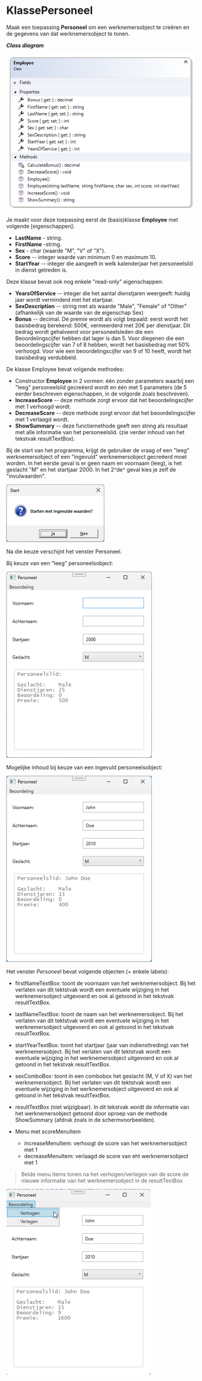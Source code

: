 # KlassePersoneel

Maak een toepassing **Personeel** om een werknemersobject te
creëren en de gegevens van dat werknemersobject te tonen.

***Class diagram***

![klasse diagram](./media/employeediagram.png)

Je maakt voor deze toepassing eerst de (basis)klasse **Employee** met
volgende [eigenschappen]:

-   **LastName** - string.
-   **FirstName** -string.
-   **Sex** - char (waarde "M", "V" of "X").
-   **Score** -- integer waarde van minimum 0 en maximum 10.
-   **StartYear** -- integer die aangeeft in welk kalenderjaar het
    personeelslid in dienst getreden is.

Deze klasse bevat ook nog enkele "read-only" eigenschappen:

-   **YearsOfService** -- integer die het aantal dienstjaren weergeeft:
    huidig jaar wordt verminderd met het startjaar.
-   **SexDescription** -- string met als waarde "Male", "Female" of "Other" (afhankelijk van de waarde van de eigenschap Sex)
-   **Bonus** -- decimal. De premie wordt als volgt bepaald: eerst
    wordt het basisbedrag berekend: 500€, vermeerderd met 20€ per
    dienstjaar. Dit bedrag wordt gehalveerd voor personeelsleden die een
    Beoordelingscijfer hebben dat lager is dan 5. Voor diegenen die een
    beoordelingscijfer van 7 of 8 hebben, wordt het basisbedrag met 50%
    verhoogd. Voor wie een beoordelingscijfer van 9 of 10 heeft, wordt
    het basisbedrag verdubbeld.

De klasse Employee bevat volgende methodes:

-   Constructor **Employee** in 2 vormen: één zonder parameters waarbij
    een "leeg" personeelslid gecreëerd wordt en één met 5 parameters (de
    5 eerder beschreven eigenschappen, in de volgorde zoals beschreven).
-   **IncreaseScore** -- deze methode zorgt ervoor dat het
    beoordelingscijfer met 1 verhoogd wordt.
-   **DecreaseScore** -- deze methode zorgt ervoor dat het
    beoordelingscijfer met 1 verlaagd wordt.
-   **ShowSummary** -- deze functiemethode geeft een string als
    resultaat met alle informatie van het personeelslid. (zie verder
    inhoud van het tekstvak resultTextBox).

Bij de start van het programma, krijgt de gebruiker de vraag of een
"leeg" werknemersobject of een "ingevuld" werknemersobject gecreëerd
moet worden. In het eerste geval is er geen naam en voornaam (leeg), is
het geslacht "M" en het startjaar 2000. In het 2^de^ geval kies je zelf
de "invulwaarden".

![messagebox](./media/question.png)

Na die keuze verschijnt het venster Personeel.

Bij keuze van een "leeg" personeelsobject:

![venster met lege waarden](./media/empty.png)

Mogelijke inhoud bij keuze van een ingevuld personeelsobject:

![venster met standaard waarden](./media/defaultdata.png)

Het venster *Personeel* bevat volgende objecten (+ enkele
labels):

-   firstNameTextBox: toont de voornaam van het werknemersobject. Bij het
    verlaten van dit tektstvak wordt een eventuele wijziging in het
    werknemersobject uitgevoerd en ook al getoond in het tekstvak
    resultTextBox.

-   lastNameTextBox: toont de naam van het werknemersobject. Bij het verlaten
    van dit tektstvak wordt een eventuele wijziging in het
    werknemersobject uitgevoerd en ook al getoond in het tekstvak
    resultTextBox.

-   startYearTextBox: toont het startjaar (jaar van indiensttreding) van het
    werknemersobject. Bij het verlaten van dit tektstvak wordt een
    eventuele wijziging in het werknemersobject uitgevoerd en ook al
    getoond in het tekstvak resultTextBox.

-   sexComboBox: toont in een combobox het geslacht (M, V of X) van het
    werknemersobject. Bij het verlaten van dit tektstvak wordt een
    eventuele wijziging in het werknemersobject uitgevoerd en ook al
    getoond in het tekstvak resultTextBox.

-   resultTextBox (niet wijzigbaar). In dit tekstvak wordt de informatie
    van het werknemersobject getoond door oproep van de methode
    ShowSummary (afdruk zoals in de schermvoorbeelden).

-   Menu met scoreMenuItem
    - increaseMenuItem: verhoogt de score van het werknemersobject met 1
    - decreaseMenuItem: verlaagd de score van eht werknemersobject met 1

 > Beide menu items tonen na het verhogen/verlagen van de score de nieuwe informatie van het werknemersobject in de resultTextBox

![voorbeeld met menu items](./media/menu.png)